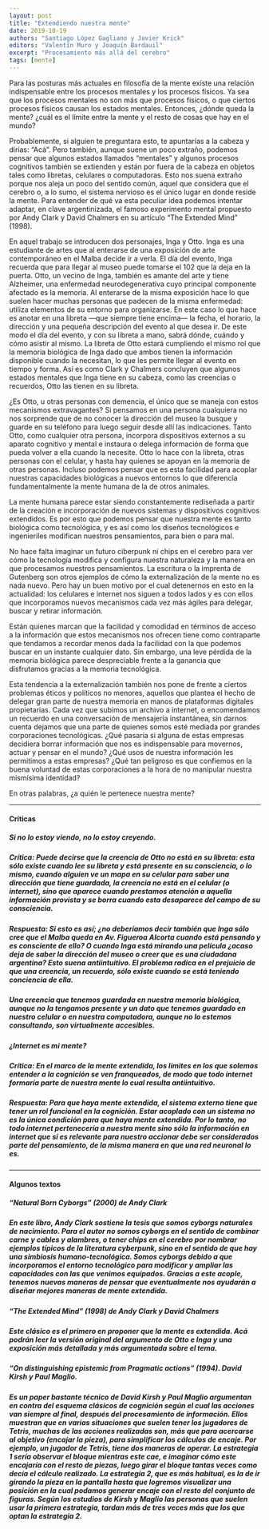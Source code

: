 ```yaml
---
layout: post
title: "Extendiendo nuestra mente"
date: 2019-10-19
authors: "Santiago López Gagliano y Javier Krick"
editors: "Valentín Muro y Joaquín Bardauil"
excerpt: "Procesamiento más allá del cerebro"
tags: [mente]
---
```

Para las posturas más actuales en filosofía de la mente existe una relación indispensable entre los procesos mentales y los procesos físicos. Ya sea que los procesos mentales no son más que procesos físicos, o que ciertos procesos físicos causan los estados mentales. Entonces, ¿dónde queda la mente? ¿cuál es el límite entre la mente y el resto de cosas que hay en el mundo?

Probablemente, si alguien te preguntara esto, te apuntarías a la cabeza y dirías: “Acá”. Pero también, aunque suene un poco extraño, podemos pensar que algunos estados llamados “mentales” y algunos procesos cognitivos también se extienden y están por fuera de la cabeza en objetos tales como libretas, celulares o computadoras. Esto nos suena extraño porque nos aleja un poco del sentido común,  aquel que considera que el cerebro o, a lo sumo, el sistema nervioso es el único lugar en donde reside la mente. Para entender de qué va esta peculiar idea podemos intentar adaptar, en clave argentinizada, el famoso experimento mental propuesto por Andy Clark y David Chalmers en su artículo “The Extended Mind” (1998).

En aquel trabajo se introducen dos personajes, Inga y Otto. Inga es una estudiante de artes que al enterarse de una exposición de arte contemporáneo en el Malba decide ir a verla. El día del evento, Inga recuerda que para llegar al museo puede tomarse el 102 que la deja en la puerta. Otto, un vecino de Inga, también es amante del arte y tiene Alzheimer, una enfermedad neurodegenerativa cuyo principal componente afectado es la memoria. Al enterarse de la misma exposición hace lo que suelen hacer muchas personas que padecen de la misma enfermedad: utiliza elementos de su entorno para organizarse. En este caso lo que hace es anotar en una libreta —que siempre tiene encima— la fecha, el horario, la dirección y una pequeña descripción del evento al que desea ir. De este modo el día del evento, y con su libreta a mano, sabrá dónde, cuándo y cómo asistir al mismo. La libreta de Otto estará cumpliendo el mismo rol que la memoria biológica de Inga dado que ambos tienen la información disponible cuando la necesitan, lo que les permite llegar al evento en tiempo y forma. Así es como Clark y Chalmers concluyen que algunos estados mentales que Inga tiene en su cabeza, como las creencias o recuerdos, Otto las tienen en su libreta.

¿Es Otto, u otras personas con demencia, el único que se maneja con estos mecanismos extravagantes? Si pensamos en una persona cualquiera no nos sorprende que de no conocer la dirección del museo la busque y guarde en su teléfono para luego seguir desde allí las indicaciones. Tanto Otto, como cualquier otra persona, incorpora dispositivos externos a su aparato cognitivo y mental e instaura o delega información de forma que pueda volver a ella cuando la necesite. Otto lo hace con la libreta, otras personas con el celular, y hasta hay quienes se apoyan en la memoria de otras personas. Incluso podemos pensar que es esta facilidad para acoplar nuestras capacidades biológicas a nuevos entornos lo que diferencia fundamentalmente la mente humana de la de otros animales.

La mente humana parece estar siendo constantemente rediseñada a partir de la creación e incorporación de nuevos sistemas y dispositivos cognitivos extendidos. Es por esto que podemos pensar que nuestra mente es tanto biológica como tecnológica, y es así como los diseños tecnológicos e ingenieriles modifican nuestros pensamientos, para bien o para mal.

No hace falta imaginar un futuro ciberpunk ni chips en el cerebro para ver cómo la tecnología modifica y configura nuestra naturaleza y la manera en que procesamos nuestros pensamientos. La escritura o la imprenta de Gutenberg son otros ejemplos de cómo la externalización de la mente no es nada nuevo. Pero hay un buen motivo por el cual detenernos en esto en la actualidad: los celulares e internet nos siguen a todos lados y es con ellos que incorporamos nuevos mecanismos cada vez más ágiles para delegar, buscar y retirar información.

Están quienes marcan que la facilidad y comodidad en términos de acceso a la información que estos mecanismos nos ofrecen tiene como contraparte que tendamos a recordar menos dada la facilidad con la que podemos buscar en un instante cualquier dato. Sin embargo, una leve pérdida de la memoria biológica parece despreciable frente a la ganancia que disfrutamos gracias a la memoria tecnológica.

Esta tendencia a la externalización también nos pone de frente a ciertos problemas éticos y políticos no menores, aquellos que plantea el hecho de delegar gran parte de nuestra memoria  en manos de plataformas digitales propietarias. Cada vez que subimos un archivo a internet, o encomendamos un recuerdo en una conversación de mensajería instantánea, sin darnos cuenta dejamos que una parte de quienes somos esté mediada por grandes corporaciones tecnológicas. ¿Qué pasaría si alguna de estas empresas decidiera borrar  información que nos es indispensable para movernos, actuar y pensar en el mundo? ¿Qué usos de nuestra información les permitimos a estas empresas? ¿Qué tan peligroso es que confiemos en la buena voluntad de estas corporaciones a la hora de no manipular nuestra mismísima identidad?

En otras palabras, ¿a quién le pertenece nuestra mente?

---
#### Críticas

##### Si no lo estoy viendo, no lo estoy creyendo.
##### Crítica: Puede decirse que la creencia de Otto no está en su libreta: esta sólo existe cuando lee su libreta y está presente en su consciencia, o lo mismo, cuando alguien ve un mapa en su celular para saber una dirección que tiene guardada, la creencia no está en el celular (o internet), sino que aparece cuando prestamos atención a aquella información provista y se borra cuando esta desaparece del campo de su consciencia.

##### Respuesta: Si esto es así; ¿no deberíamos decir también que Inga sólo cree que el Malba queda en Av. Figueroa Alcorta cuando está pensando y es consciente de ello? O cuando Inga está mirando una película ¿acaso deja de saber la dirección del museo o creer que es una ciudadana argentina? Esto suena antiintuitivo. El problema radica en el prejuicio de que una creencia, un recuerdo, sólo existe cuando se está teniendo conciencia de ella.

##### Una creencia que tenemos guardada en nuestra memoria biológica, aunque no la tengamos presente y un dato que tenemos guardado en nuestro celular o en nuestra computadora, aunque no lo estemos consultando, son virtualmente accesibles.

##### ¿Internet es mi mente?
##### Crítica: En el marco de la mente extendida, los límites en los que solemos entender a la cognición se ven franqueados, de modo que todo internet formaría parte de nuestra mente lo cual resulta antiintuitivo.

##### Respuesta: Para que haya mente extendida, el sistema externo tiene que tener un rol funcional en la cognición. Estar acoplado con un sistema no es la única condición para que haya mente extendida. Por lo tanto, no todo internet pertenecería a nuestra mente sino sólo la información en internet que sí es relevante para nuestro accionar  debe ser considerados parte del pensamiento, de la misma manera en que una red neuronal lo es.

---
#### Algunos textos
##### “Natural Born Cyborgs” (2000) de Andy Clark

##### En este libro, Andy Clark sostiene la tesis que somos cyborgs naturales de nacimiento. Para el autor no somos cyborgs en el sentido de combinar carne y cables y alambres, o tener chips en el cerebro por nombrar ejemplos típicos de la literatura cyberpunk, sino en  el sentido de que hay una simbiosis humano-tecnológica. Somos cyborgs debido a que incorporamos el entorno tecnológico para modificar y ampliar las capacidades con las que venimos equipados. Gracias a este acople, tenemos nuevas maneras de pensar que eventualmente nos ayudarán a diseñar mejores maneras de mente extendida.

##### “The Extended Mind” (1998) de Andy Clark y David Chalmers

##### Este clásico es el primero en proponer que la mente es extendida. Acá podrán leer la versión original del argumento de Otto e Inga y una exposición más detallada y más argumentada sobre el tema.

##### “On distinguishing epistemic from Pragmatic actions” (1994). David Kirsh y Paul Maglio.

##### Es un paper bastante técnico de David Kirsh y Paul Maglio argumentan en contra del esquema clásicos de cognición según el cual las acciones van siempre al final, después del procesamiento de información. Ellos muestran que en varias situaciones que suelen tener los jugadores de Tetris, muchas de las acciones realizadas son, más que para acercarse al objetivo (encajar la pieza), para simplificar los cálculos de encaje. Por ejemplo, un jugador de Tetris, tiene dos maneras de operar. La estrategia 1 sería observar el bloque mientras este cae, e imaginar cómo este encajaría con el resto de piezas, luego girar el bloque tantas veces como decía el cálculo realizado. La estrategia 2, que es más habitual, es la de ir girando la pieza en la pantalla hasta que logremos visualizar una posición en la cual podamos generar encaje con el resto del conjunto de figuras. Según los estudios de Kirsh y Maglio las personas que suelen usar la primera estrategia, tardan más de tres veces más que los que optan la estrategia 2.
